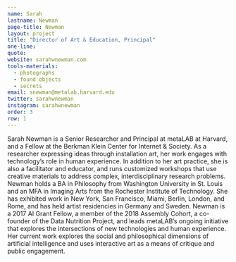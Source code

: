 ```yaml
---
name: Sarah
lastname: Newman
page-title: Newman
layout: project
title: "Director of Art & Education, Principal"
one-line: 
quote: 
website: sarahwnewman.com
tools-materials:
  - photographs
  - found objects
  - secrets
email: snewman@metalab.harvard.edu
twitter: sarahwnewman
instagram: sarahwnewman
order: 3
row: 1
---
```

Sarah Newman is a Senior Researcher and Principal at metaLAB at Harvard, and a Fellow at the Berkman Klein Center for Internet & Society. As a researcher expressing ideas through installation art, her work engages with technology’s role in human experience. In addition to her art practice, she is also a facilitator and educator, and runs customized workshops that use creative materials to address complex, interdisciplinary research problems. Newman holds a BA in Philosophy from Washington University in St. Louis and an MFA in Imaging Arts from the Rochester Institute of Technology. She has exhibited work in New York, San Francisco, Miami, Berlin, London, and Rome, and has held artist residencies in Germany and Sweden. Newman is a 2017 AI Grant Fellow, a member of the 2018 Assembly Cohort, a co-founder of the Data Nutrition Project, and leads metaLAB’s ongoing initiative that explores the intersections of new technologies and human experience. Her current work explores the social and philosophical dimensions of artificial intelligence and uses interactive art as a means of critique and public engagement.